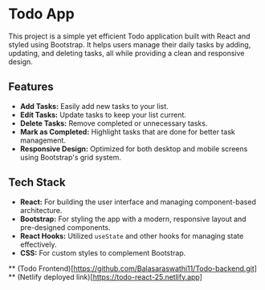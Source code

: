 # Todo App 

This project is a simple yet efficient Todo application built with React and styled using Bootstrap. It helps users manage their daily tasks by adding, updating, and deleting tasks, all while providing a clean and responsive design.

## Features
- **Add Tasks:** Easily add new tasks to your list.
- **Edit Tasks:** Update tasks to keep your list current.
- **Delete Tasks:** Remove completed or unnecessary tasks.
- **Mark as Completed:** Highlight tasks that are done for better task management.
- **Responsive Design:** Optimized for both desktop and mobile screens using Bootstrap's grid system.

## Tech Stack
- **React:** For building the user interface and managing component-based architecture.
- **Bootstrap:** For styling the app with a modern, responsive layout and pre-designed components.
- **React Hooks:** Utilized `useState` and other hooks for managing state effectively.
- **CSS:** For custom styles to complement Bootstrap.

** (Todo Frontend)[https://github.com/Balasaraswathi11/Todo-backend.git]
** (Netlify deployed link)[https://todo-react-25.netlify.app]
